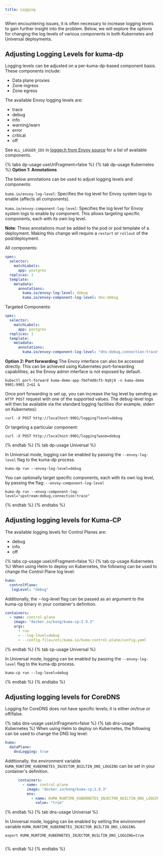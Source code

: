 ```yaml
---
title: Logging
---
```


When encountering issues, it is often necessary to increase logging levels to gain further insight into the problem. Below, we will explore the options for changing the log levels of various components in both Kubernetes and Universal deployments.

## Adjusting Logging Levels for kuma-dp
Logging levels can be adjusted on a per-kuma-dp-based component basis. These components include:

* Data plane proxies
* Zone ingress
* Zone egress


The available Envoy logging levels are:

* trace
* debug
* info
* warning/warn
* error
* critical
* off

See `ALL_LOGGER_IDS` in [logger.h from Envoy source](https://github.com/envoyproxy/envoy/blob/main/source/common/common/logger.h#L36) for a list of available components.


{% tabs dp-usage useUrlFragment=false %}
{% tab dp-usage Kubernetes %}
**Option 1: Annotations** 

The below annotations can be used to adjust logging levels and components:

`kuma.io/envoy-log-level`: Specifies the log level for Envoy system logs to enable (affects all components).

`kuma.io/envoy-component-log-level`: Specifies the log level for Envoy system logs to enable by component. This allows targeting specific components, each with its own log level.

**Note**: These annotations must be added to the pod or pod template of a deployment. Making this change will require a `restart` or `rollout` of the pod/deployment.

All components:
```yaml
spec:
  selector:
    matchLabels:
      app: postgres
  replicas: 1
  template:
    metadata:
      annotations:
        kuma.io/envoy-log-level: debug
        kuma.io/envoy-component-log-level: dns:debug
```

Targeted Components:
```yaml
spec:
  selector:
    matchLabels:
      app: postgres
  replicas: 1
  template:
    metadata:
      annotations:
        kuma.io/envoy-component-log-level: "dns:debug,connection:trace"
```
**Option 2: Port forwarding** 
The Envoy interface can also be accessed directly. This can be achieved using Kubernetes port-forwarding capabilities, as the Envoy admin interface is not exposed by default.

```shell
kubectl port-forward kuma-demo-app-76df4d8cf5-9q9j9 -n kuma-demo 9901:9901 2>&1 &
```

Once port forwarding is set up, you can increase the log level by sending an `HTTP POST` request with one of the supported values. The debug-level logs will then be available via the standard logging facilities (for example, stderr on Kubernetes):

```shell
curl -X POST http://localhost:9901/logging?level=debug
```
Or targeting a particular component:

```shell
curl -X POST http://localhost:9901/logging?wasm=debug
```

{% endtab %}
{% tab dp-usage Universal %}

In Universal mode, logging can be enabled by passing the `--envoy-log-level` flag to the kuma-dp process.

```shell
kuma-dp run --envoy-log-level=debug
```

You can optionally target specific components, each with its own log level, by passing the flag:
`--envoy-component-log-level`

```shell
kuma-dp run --envoy-component-log-level="upstream:debug,connection:trace"
```

{% endtab %}
{% endtabs %}


## Adjusting logging levels for Kuma-CP
The available logging levels for Control Planes are:

* debug
* info
* off


{% tabs cp-usage useUrlFragment=false %}
{% tab cp-usage Kubernetes %}
When using Helm to deploy on Kubernetes, the following can be used to change the Control Plane log level:

```yaml
kuma:
  controlPlane:
   logLevel: "debug"
```

Additionally, the --log-level flag can be passed as an argument to the kuma-cp binary in your container's definition.

```yaml
containers:
  - name: control-plane
    image: "docker.io/kong/kuma-cp:2.9.3"
    args:
      - run
      - --log-level=debug
      - --config-file=/etc/kuma.io/kuma-control-plane/config.yaml
```

{% endtab %}
{% tab cp-usage Universal %}

In Universal mode, logging can be enabled by passing the `--envoy-log-level` flag to the kuma-dp process.

```shell
kuma-cp run --log-level=debug
``` 

{% endtab %}
{% endtabs %}

## Adjusting logging levels for CoreDNS
Logging for CoreDNS does not have specific levels; it is either on/true or off/false.


{% tabs dns-usage useUrlFragment=false %}
{% tab dns-usage Kubernetes %}
When using Helm to deploy on Kubernetes, the following can be used to change the DNS log level:

```yaml
kuma:
  dataPlane:
    dnsLogging: true
```

Additionally, the environment variable `KUMA_RUNTIME_KUBERNETES_INJECTOR_BUILTIN_DNS_LOGGING` can be set in your container's definition.

```yaml
      containers:
        - name: control-plane
          image: "docker.io/kong/kuma-cp:2.9.3"
          env:
            - name: KUMA_RUNTIME_KUBERNETES_INJECTOR_BUILTIN_DNS_LOGGING
              value: "true"
```

{% endtab %}
{% tab dns-usage Universal %}

In Universal mode, logging can be enabled by setting the environment variable `KUMA_RUNTIME_KUBERNETES_INJECTOR_BUILTIN_DNS_LOGGING`.

```shell
export KUMA_RUNTIME_KUBERNETES_INJECTOR_BUILTIN_DNS_LOGGING=true
``` 

```yaml

```

{% endtab %}
{% endtabs %}